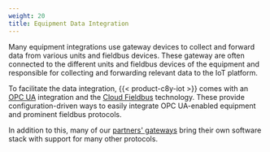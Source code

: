 ```yaml
---
weight: 20
title: Equipment Data Integration
---
```


Many equipment integrations use gateway devices to collect and forward data from various units and fieldbus devices. These gateway are often connected to the different units and fieldbus devices of the equipment and responsible for collecting and forwarding relevant data to the IoT platform.

To facilitate the data integration, {{< product-c8y-iot >}} comes with an [OPC UA](protocol-integration/opcua/) integration and the [Cloud Fieldbus](protocol-integration/cloud-fieldbus/) technology. These provide configuration-driven ways to easily integrate OPC UA-enabled equipment and prominent fieldbus protocols.

In addition to this, many of our [partners' gateways](https://ecosystem.cumulocity.com/device-ecosystem/) bring their own software stack with support for many other protocols.